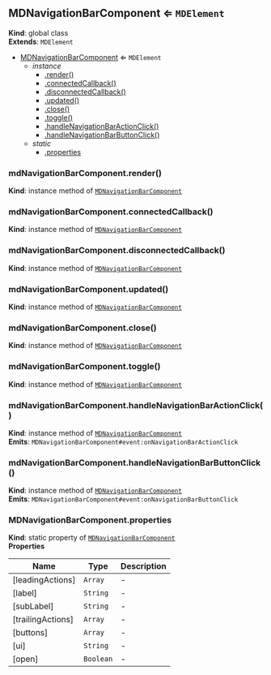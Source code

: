 <a name="MDNavigationBarComponent"></a>

## MDNavigationBarComponent ⇐ <code>MDElement</code>

**Kind**: global class  
**Extends**: <code>MDElement</code>

-   [MDNavigationBarComponent](#MDNavigationBarComponent) ⇐ <code>MDElement</code>
    -   _instance_
        -   [.render()](#MDNavigationBarComponent+render)
        -   [.connectedCallback()](#MDNavigationBarComponent+connectedCallback)
        -   [.disconnectedCallback()](#MDNavigationBarComponent+disconnectedCallback)
        -   [.updated()](#MDNavigationBarComponent+updated)
        -   [.close()](#MDNavigationBarComponent+close)
        -   [.toggle()](#MDNavigationBarComponent+toggle)
        -   [.handleNavigationBarActionClick()](#MDNavigationBarComponent+handleNavigationBarActionClick)
        -   [.handleNavigationBarButtonClick()](#MDNavigationBarComponent+handleNavigationBarButtonClick)
    -   _static_
        -   [.properties](#MDNavigationBarComponent.properties)

<a name="MDNavigationBarComponent+render"></a>

### mdNavigationBarComponent.render()

**Kind**: instance method of [<code>MDNavigationBarComponent</code>](#MDNavigationBarComponent)  
<a name="MDNavigationBarComponent+connectedCallback"></a>

### mdNavigationBarComponent.connectedCallback()

**Kind**: instance method of [<code>MDNavigationBarComponent</code>](#MDNavigationBarComponent)  
<a name="MDNavigationBarComponent+disconnectedCallback"></a>

### mdNavigationBarComponent.disconnectedCallback()

**Kind**: instance method of [<code>MDNavigationBarComponent</code>](#MDNavigationBarComponent)  
<a name="MDNavigationBarComponent+updated"></a>

### mdNavigationBarComponent.updated()

**Kind**: instance method of [<code>MDNavigationBarComponent</code>](#MDNavigationBarComponent)  
<a name="MDNavigationBarComponent+close"></a>

### mdNavigationBarComponent.close()

**Kind**: instance method of [<code>MDNavigationBarComponent</code>](#MDNavigationBarComponent)  
<a name="MDNavigationBarComponent+toggle"></a>

### mdNavigationBarComponent.toggle()

**Kind**: instance method of [<code>MDNavigationBarComponent</code>](#MDNavigationBarComponent)  
<a name="MDNavigationBarComponent+handleNavigationBarActionClick"></a>

### mdNavigationBarComponent.handleNavigationBarActionClick()

**Kind**: instance method of [<code>MDNavigationBarComponent</code>](#MDNavigationBarComponent)  
**Emits**: <code>MDNavigationBarComponent#event:onNavigationBarActionClick</code>  
<a name="MDNavigationBarComponent+handleNavigationBarButtonClick"></a>

### mdNavigationBarComponent.handleNavigationBarButtonClick()

**Kind**: instance method of [<code>MDNavigationBarComponent</code>](#MDNavigationBarComponent)  
**Emits**: <code>MDNavigationBarComponent#event:onNavigationBarButtonClick</code>  
<a name="MDNavigationBarComponent.properties"></a>

### MDNavigationBarComponent.properties

**Kind**: static property of [<code>MDNavigationBarComponent</code>](#MDNavigationBarComponent)  
**Properties**

| Name              | Type                 | Description |
| ----------------- | -------------------- | ----------- |
| [leadingActions]  | <code>Array</code>   | -           |
| [label]           | <code>String</code>  | -           |
| [subLabel]        | <code>String</code>  | -           |
| [trailingActions] | <code>Array</code>   | -           |
| [buttons]         | <code>Array</code>   | -           |
| [ui]              | <code>String</code>  | -           |
| [open]            | <code>Boolean</code> | -           |

